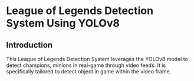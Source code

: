 # League of Legends Detection System Using YOLOv8

## Introduction
This League of Legends Detection System leverages the YOLOv8 model to detect champions, minions in real-game through video feeds. It is specifically tailored to detect object in game within the video frame. 
